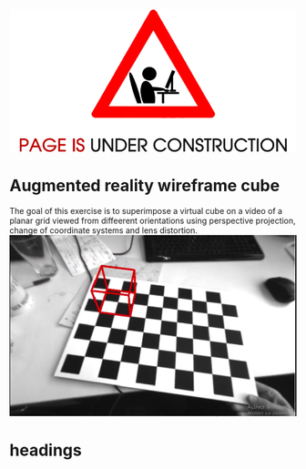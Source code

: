 ![](me/PUC.png) <!-- .element height="10%" width="50%" -->
# Augmented reality wireframe cube
The goal of this exercise is to superimpose a virtual cube on a video of a planar grid viewed from diffeerent orientations using perspective projection, change of coordinate systems and lens distortion.
![](me/W1AR.png)<!-- .element height="50%" width="50%" -->
# headings
